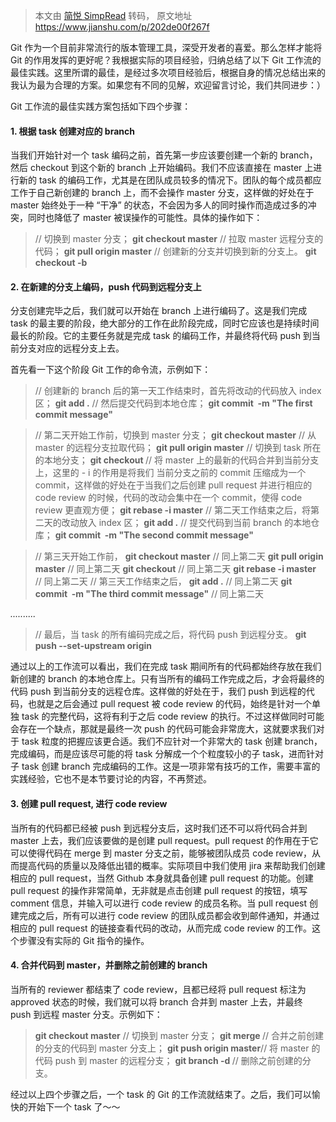 > 本文由 [简悦 SimpRead](http://ksria.com/simpread/) 转码， 原文地址 https://www.jianshu.com/p/202de00f267f

Git 作为一个目前非常流行的版本管理工具，深受开发者的喜爱。那么怎样才能将 Git 的作用发挥的更好呢？我根据实际的项目经验，归纳总结了以下 Git 工作流的最佳实践。这里所谓的最佳，是经过多次项目经验后，根据自身的情况总结出来的我认为最为合理的方案。如果您有不同的见解，欢迎留言讨论，我们共同进步：）

Git 工作流的最佳实践方案包括如下四个步骤：

#### 1\. 根据 task 创建对应的 branch

当我们开始针对一个 task 编码之前，首先第一步应该要创建一个新的 branch，然后 checkout 到这个新的 branch 上开始编码。我们不应该直接在 master 上进行新的 task 的编码工作，尤其是在团队成员较多的情况下。团队的每个成员都应工作于自己新创建的 branch 上，而不会操作 master 分支，这样做的好处在于 master 始终处于一种 “干净” 的状态，不会因为多人的同时操作而造成过多的冲突，同时也降低了 master 被误操作的可能性。具体的操作如下：

> // 切换到 master 分支；
> **git checkout master**
> // 拉取 master 远程分支的代码；
> **git pull origin master**
> // 创建新的分支并切换到新的分支上。
> **git checkout -b <my branch name>**

#### 2\. 在新建的分支上编码，push 代码到远程分支上

分支创建完毕之后，我们就可以开始在 branch 上进行编码了。这是我们完成 task 的最主要的阶段，绝大部分的工作在此阶段完成，同时它应该也是持续时间最长的阶段。它的主要任务就是完成 task 的编码工作，并最终将代码 push 到当前分支对应的远程分支上去。

首先看一下这个阶段 Git 工作的命令流，示例如下：

> // 创建新的 branch 后的第一天工作结束时，首先将改动的代码放入 index 区；
> **git add .**
> // 然后提交代码到本地仓库；
> **git commit  -m "The first commit message"**

> // 第二天开始工作前，切换到 master 分支；
> **git checkout master**
> // 从 master 的远程分支拉取代码；
> **git pull origin master**
> // 切换到 task 所在的本地分支；
> **git checkout <my branch name>**
> // 将 master 上的最新的代码合并到当前分支上，这里的 - i 的作用是将我们 当前分支之前的 commit 压缩成为一个 commit，这样做的好处在于当我们之后创建 pull request 并进行相应的 code review 的时候，代码的改动会集中在一个 commit，使得 code review 更直观方便；
> **git rebase -i master** 
> // 第二天工作结束之后，将第二天的改动放入 index 区；
> **git add .**
> // 提交代码到当前 branch 的本地仓库；
> **git commit  -m "The second commit message"**

> // 第三天开始工作前，
> **git checkout master** // 同上第二天
> **git pull origin master** // 同上第二天
> **git checkout** // 同上第二天
> **git rebase -i master**  // 同上第二天
> // 第三天工作结束之后，
> **git add .** // 同上第二天
> **git commit  -m "The third commit message"** // 同上第二天

_.........._

> // 最后，当 task 的所有编码完成之后，将代码 push 到远程分支。
> **git push --set-upstream origin <my branch name>**

通过以上的工作流可以看出，我们在完成 task 期间所有的代码都始终存放在我们新创建的 branch 的本地仓库上。只有当所有的编码工作完成之后，才会将最终的代码 push 到当前分支的远程仓库。这样做的好处在于，我们 push 到远程的代码，也就是之后会通过 pull request 被 code review 的代码，始终是针对一个单独 task 的完整代码，这将有利于之后 code review 的执行。不过这样做同时可能会存在一个缺点，那就是最终一次 push 的代码可能会非常庞大，这就要求我们对于 task 粒度的把握应该更合适。我们不应针对一个非常大的 task 创建 branch，完成编码，而是应该尽可能的将 task 分解成一个个粒度较小的子 task，进而针对子 task 创建 branch 完成编码的工作。这是一项非常有技巧的工作，需要丰富的实践经验，它也不是本节要讨论的内容，不再赘述。

#### 3\. 创建 pull request, 进行 code review

当所有的代码都已经被 push 到远程分支后，这时我们还不可以将代码合并到 master 上去，我们应该要做的是创建 pull request。pull request 的作用在于它可以使得代码在 merge 到 master 分支之前，能够被团队成员 code review，从而提高代码的质量以及降低出错的概率。实际项目中我们使用 jira 来帮助我们创建相应的 pull request，当然 Github 本身就具备创建 pull request 的功能。创建 pull request 的操作非常简单，无非就是点击创建 pull request 的按钮，填写 comment 信息，并输入可以进行 code review 的成员名称。当 pull request 创建完成之后，所有可以进行 code review 的团队成员都会收到邮件通知，并通过相应的 pull request 的链接查看代码的改动，从而完成 code review 的工作。这个步骤没有实际的 Git 指令的操作。

#### 4\. 合并代码到 master，并删除之前创建的 branch

当所有的 reviewer 都结束了 code review，且都已经将 pull request 标注为 approved 状态的时候，我们就可以将 branch 合并到 master 上去，并最终 push 到远程 master 分支。示例如下：

> **git checkout master** // 切换到 master 分支；
> **git merge <my branch name>**// 合并之前创建的分支的代码到 master 分支上；
> **git push origin master**// 将 master 的代码 push 到 master 的远程分支；
> **git branch -d <my branch name>**// 删除之前创建的分支。

经过以上四个步骤之后，一个 task 的 Git 的工作流就结束了。之后，我们可以愉快的开始下一个 task 了～～